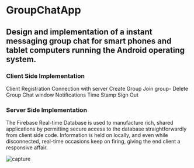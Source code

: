 # GroupChatApp

## Design and implementation of a instant messaging group chat for smart phones and tablet computers running the Android operating system. 

### Client Side Implementation

 Client Registration
 Connection with server
 Create Group
 Join group-
 Delete Group
 Chat window
 Notifications
 Time Stamp
 Sign Out

### Server Side Implementation
The Firebase Real-time Database is used to manufacture rich, shared applications by permitting secure access to the database straightforwardly from client side code. Information is held on locally, and even while disconnected, real-time occasions keep on firing, giving the end client a responsive affair.

![capture](https://user-images.githubusercontent.com/30786817/31311717-3adde254-ab80-11e7-9bbb-9f46438287a1.PNG)

